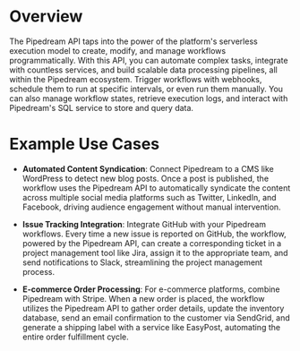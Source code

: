 # Overview

The Pipedream API taps into the power of the platform's serverless execution model to create, modify, and manage workflows programmatically. With this API, you can automate complex tasks, integrate with countless services, and build scalable data processing pipelines, all within the Pipedream ecosystem. Trigger workflows with webhooks, schedule them to run at specific intervals, or even run them manually. You can also manage workflow states, retrieve execution logs, and interact with Pipedream's SQL service to store and query data.

# Example Use Cases

- **Automated Content Syndication**: Connect Pipedream to a CMS like WordPress to detect new blog posts. Once a post is published, the workflow uses the Pipedream API to automatically syndicate the content across multiple social media platforms such as Twitter, LinkedIn, and Facebook, driving audience engagement without manual intervention.

- **Issue Tracking Integration**: Integrate GitHub with your Pipedream workflows. Every time a new issue is reported on GitHub, the workflow, powered by the Pipedream API, can create a corresponding ticket in a project management tool like Jira, assign it to the appropriate team, and send notifications to Slack, streamlining the project management process.

- **E-commerce Order Processing**: For e-commerce platforms, combine Pipedream with Stripe. When a new order is placed, the workflow utilizes the Pipedream API to gather order details, update the inventory database, send an email confirmation to the customer via SendGrid, and generate a shipping label with a service like EasyPost, automating the entire order fulfillment cycle.
